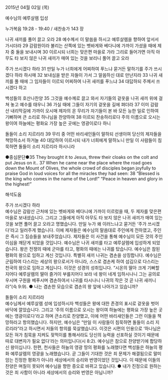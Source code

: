 2015년 04월 02일 (목)

예수님의 예루살렘 입성



누가복음 19:28 - 19:40 / 새찬송가 143 장


나귀 새끼를 풀어 끌고 오라
28 예수께서 이 말씀을 하시고 예루살렘을 향하여 앞서서 가시더라 29 감람원이라 불리는 산쪽에 있는 벳바게와 베다니에 가까이 가셨을 때에 제자 중 둘을 보내시며 30 이르시되 너희는 맞은편 마을로 가라 그리로 들어가면 아직 아무도 타 보지 않은 나귀 새끼가 매여 있는 것을 보리니 풀어 끌고 오라 

주가 쓰시겠다 하라
31 만일 누가 너희에게 어찌하여 푸느냐 묻거든 말하기를 주가 쓰시겠다 하라 하시매 32 보내심을 받은 자들이 가서 그 말씀하신 대로 만난지라 33 나귀 새끼를 풀 때에 그 임자들이 이르되 어찌하여 나귀 새끼를 푸느냐 34 대답하되 주께서 쓰시겠다 하고 

백성들의 호산나찬양
35 그것을 예수께로 끌고 와서 자기들의 겉옷을 나귀 새끼 위에 걸쳐 놓고 예수를 태우니 36 가실 때에 그들이 자기의 겉옷을 길에 펴더라 37 이미 감람 산 내리막길에 가까이 오시매 제자의 온 무리가 자기들이 본 바 모든 능한 일로 인하여 기뻐하며 큰 소리로 하나님을 찬양하여 38 이르되 찬송하리로다 주의 이름으로 오시는 왕이여 하늘에는 평화요 가장 높은 곳에는 영광이로다 하니 

돌들이 소리 지르리라
39 무리 중 어떤 바리새인들이 말하되 선생이여 당신의 제자들을 책망하소서 하거늘 40 대답하여 이르시되 내가 너희에게 말하노니 만일 이 사람들이 침묵하면 돌들이 소리 지르리라 하시니라 


●중심문단●35 They brought it to Jesus, threw their cloaks on the colt and put Jesus on it.. 37 When he came near the place where the road goes down the Mount of Olives, the whole crowd of disciples began joyfully to praise God in loud voices for all the miracles they had seen: 38 “Blessed is the king who comes in the name of the Lord!” “Peace in heaven and glory in the highest!”

해석도움





주가 쓰시겠다 하라  
예수님은 감람산 근처에 있는 벳바게와 베다니에 가까이 이르렀을 때, 두 제자를 맞은편 마을로 보내셨습니다. 그리고 그들에게 아직 아무도 타 보지 않은 나귀 새끼가 매여 있는 것을 보면 풀어 끌고 오라고 명했습니다. 만일 누가 왜 이러느냐고 묻거든 ‘주가 쓰시겠다’라고 일러주게 했습니다. 이에 제자들은 예수님의 말씀대로 주인에게 전하였고, 주인은 즉시 그 짐승들을 보내주었습니다. 제자들은 이 사건을 통해 예수님이 모든 것의 주인이심을 깨닫게 되었을 것입니다. 예수님은 나귀 새끼를 타고 예루살렘에 입성하게 되었습니다. 왕은 전쟁의 때에 군마를 타고, 평화의 때에는 나귀를 탔습니다. 예수님은 참된 평화의 왕으로 임하고 계신 것입니다. 특별히 새끼 나귀는 겸손을 상징합니다. 예수님은 군림하여 다스리는 세상의 왕으로서가 아니라, 스스로 겸손케 하여 섬김으로 다스리는 천국의 왕으로 임하고 계십니다. 이것은 성경의 성취입니다. “시온의 딸아 크게 기뻐할지어다 예루살렘의 딸아 즐거이 부를지어다 보라 네 왕이 네게 임하시나니 그는 공의로우시며 구원을 베푸시며 겸손하여서 나귀를 타시나니 나귀의 작은 것 곧 나귀 새끼니라”(슥 9:9). 
● 나는 겸손한 모습으로 겸손의 왕 앞에 나아가고 있습니까? 

돌들이 소리 지르리라  
예수님께서 예루살렘 성에 입성하시자 백성들은 왕에 대한 존경의 표시로 겉옷을 벗어 바닥에 깔았습니다. 그리고 ‘주의 이름으로 오시는 왕이여 하늘에는 평화요 가장 높은 곳에는 영광이로다’라고 하며 큰소리로 찬양했고, 이에 어떤 바리새인들은 그런 이들을 책망하라고 항의했습니다. 하지만, 예수님은 “만일 이 사람들이 침묵하면 돌들이 소리 지르리라”라고 하시면서 저들의 항의를 묵살했습니다. 이것은 시편의 인용으로 ‘하나님은 모든 혀가 침묵을 지켜도 젖먹이를 통해서라도 당신의 능력을 선포하실 것이기 때문에 따로 대변자가 필요 없다’라는 의미입니다(시 8:2). 예수님은 참으로 찬양받기에 합당하신 왕이십니다. 한편, 천사들은 하늘의 영광 땅의 평화를 노래했다면 백성들은 하늘의 평화 예루살렘의 영광을 노래했습니다. 곧 그들이 기대한 것은 죄 문제가 해결됨으로 말미암는 진정한 평화가 아니라 세상에서의 승리와 번영이었던 것입니다. 이 때문에 이들의 찬양은 며칠이 못되어 예수님을 향한 증오로 바뀌고 있습니다. 
● 내가 진정으로 원하는 것은 죄 사함이 아니라 세상에서의 승리와 번영은 아닙니까?